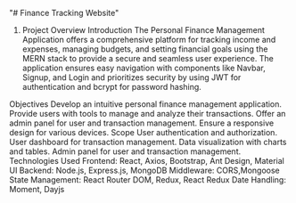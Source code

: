 "# Finance Tracking Website" 
1. Project Overview
Introduction
The Personal Finance Management Application offers a comprehensive platform for tracking income and expenses, managing budgets, and setting financial goals using the MERN stack to provide a secure and seamless user experience. The application ensures easy navigation with components like Navbar, Signup, and Login and prioritizes security by using JWT for authentication and bcrypt for password hashing.

Objectives
Develop an intuitive personal finance management application.
Provide users with tools to manage and analyze their transactions.
Offer an admin panel for user and transaction management.
Ensure a responsive design for various devices.
Scope
User authentication and authorization.
User dashboard for transaction management.
Data visualization with charts and tables.
Admin panel for user and transaction management.
Technologies Used
Frontend: React, Axios, Bootstrap, Ant Design, Material UI
Backend: Node.js, Express.js, MongoDB
Middleware: CORS,Mongoose
State Management: React Router DOM, Redux, React Redux
Date Handling: Moment, Dayjs

